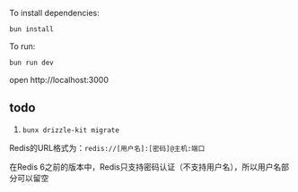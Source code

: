 To install dependencies:

```sh
bun install
```

To run:

```sh
bun run dev
```

open http://localhost:3000

## todo

1. `bunx drizzle-kit migrate`


Redis的URL格式为：`redis://[用户名]:[密码]@主机:端口`

在Redis 6之前的版本中，Redis只支持密码认证（不支持用户名），所以用户名部分可以留空
